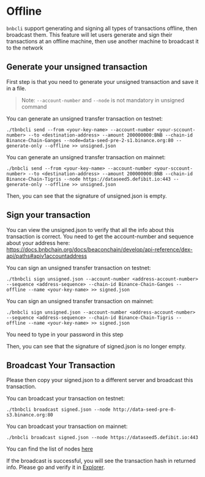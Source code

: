 # Offline

`bnbcli` support generating and signing all types of transactions offline, then broadcast them. This feature will let users generate and sign their transactions at an offline machine, then use another machine to broadcast it to the network

## Generate your unsigned transaction

First step is that you need to generate your unsigned transaction and save it in a file.

> Note: `--account-number` and `--node` is not mandatory in unsigned command

You can generate an unsigned transfer transaction on testnet:
```
./tbnbcli send --from <your-key-name> --account-number <your-sccount-number> --to <destination-address> --amount 200000000:BNB --chain-id Binance-Chain-Ganges --node=data-seed-pre-2-s1.binance.org:80 --generate-only --offline >> unsigned.json
```
You can generate an unsigned transfer transaction on mainnet:
```
./bnbcli send --from <your-key-name> --account-number <your-sccount-number> --to <destination-address> --amount 200000000:BNB --chain-id Binance-Chain-Tigris --node https://dataseed5.defibit.io:443 --generate-only --offline >> unsigned.json
```
Then, you can see that the signature of unsigned.json is empty.

## Sign your transaction

You can view the unsigned.json to verify that all the info about this transaction is correct. You need to get the account-number and sequence about your address here: https://docs.bnbchain.org/docs/beaconchain/develop/api-reference/dex-api/paths#apiv1accountaddress

You can sign an unsigned transfer transaction on testnet:
```
./tbnbcli sign unsigned.json --account-number <address-account-number> --sequence <address-sequence> --chain-id Binance-Chain-Ganges --offline --name <your-key-name> >> signed.json
```

You can sign an unsigned transfer transaction on mainnet:
```
./bnbcli sign unsigned.json --account-number <address-account-number> --sequence <address-sequence> --chain-id Binance-Chain-Tigris --offline --name <your-key-name> >> signed.json
```

You need to type in your password in this step

Then, you can see that the signature of signed.json is no longer empty.

## Broadcast Your Transaction

Please then copy your signed.json to a different server and broadcast this transaction.

You can broadcast your transaction on testnet:
```
./tbnbcli broadcast signed.json --node http://data-seed-pre-0-s3.binance.org:80
```
You can broadcast your transaction on mainnet:
```
./bnbcli broadcast signed.json --node https://dataseed5.defibit.io:443
```

You can find the list of nodes [here](develop/api-reference/cli.md#where-to-connect)

If the broadcast is successful, you will see the transaction hash in returned info. Please go and verify it in [Explorer](https://testnet-explorer.bnbchain.org).
